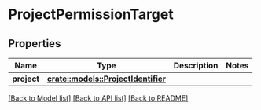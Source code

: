 # ProjectPermissionTarget

## Properties

Name | Type | Description | Notes
------------ | ------------- | ------------- | -------------
**project** | [**crate::models::ProjectIdentifier**](ProjectIdentifier.md) |  | 

[[Back to Model list]](../README.md#documentation-for-models) [[Back to API list]](../README.md#documentation-for-api-endpoints) [[Back to README]](../README.md)


